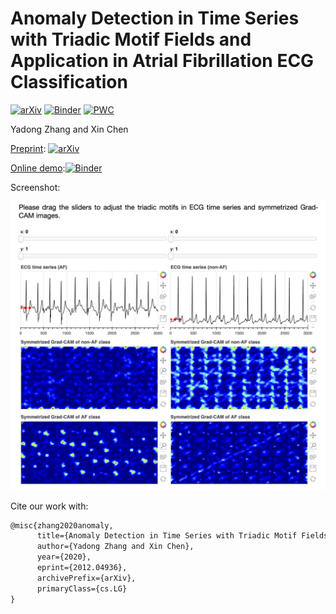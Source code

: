 # Anomaly Detection in Time Series with Triadic Motif Fields and Application in Atrial Fibrillation ECG Classification

[![arXiv](https://img.shields.io/badge/arXiv-2012.04936-b31b1b.svg)](https://arxiv.org/abs/2012.04936)
[![Binder](https://mybinder.org/badge_logo.svg)](https://mybinder.org/v2/gh/ydup/bokeh/master?urlpath=/proxy/5006/bokeh-app)
[![PWC](https://img.shields.io/endpoint.svg?url=https://paperswithcode.com/badge/anomaly-detection-in-time-series-with-triadic/atrial-fibrillation-detection-on-physionet)](https://paperswithcode.com/sota/atrial-fibrillation-detection-on-physionet?p=anomaly-detection-in-time-series-with-triadic)

Yadong Zhang and Xin Chen

[Preprint](https://arxiv.org/abs/2012.04936): [![arXiv](https://img.shields.io/badge/arXiv-2012.04936-b31b1b.svg)](https://arxiv.org/abs/2012.04936)

[Online demo](
https://mybinder.org/v2/gh/ydup/bokeh/master?urlpath=/proxy/5006/bokeh-app
):[![Binder](https://mybinder.org/badge_logo.svg)](https://mybinder.org/v2/gh/ydup/bokeh/master?urlpath=/proxy/5006/bokeh-app)

Screenshot:

![img](screen.png)

Cite our work with:
```latex
@misc{zhang2020anomaly,
      title={Anomaly Detection in Time Series with Triadic Motif Fields and Application in Atrial Fibrillation ECG Classification}, 
      author={Yadong Zhang and Xin Chen},
      year={2020},
      eprint={2012.04936},
      archivePrefix={arXiv},
      primaryClass={cs.LG}
}
```
